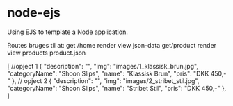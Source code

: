 node-ejs
========

Using EJS to template a Node application.

Routes bruges til at:   get /home    render view   json-data
                        get/product  render view products  product.json


[
  //opject 1
    { 
      "description": "",
      "img": "images/1_klassisk_brun.jpg",  
      "categoryName": "Shoon Slips", 
      "name": "Klassisk Brun", 
      "pris": "DKK 450,-"
    }, 
  // opject 2
    { 
      "description": "",
      "img": "images/2_stribet_stil.jpg",  
      "categoryName": "Shoon Slips", 
      "name": "Stribet Stil", 
      "pris": "DKK 450,-"
    },
]
